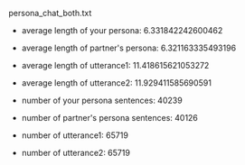 persona_chat_both.txt

* average length of  your persona:  6.331842242600462
* average length of partner's persona:  6.321163335493196
* average length of  utterance1:  11.418615621053272
* average length of  utterance2:  11.929411585690591


* number of your persona sentences:  40239
* number of partner's  persona sentences:  40126
* number of utterance1:  65719
* number of utterance2:  65719
